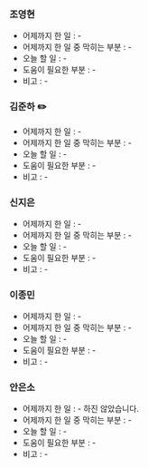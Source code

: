 ### 조영현 
* 어제까지 한 일 : -
* 어제까지 한 일 중 막히는 부분 : -  
* 오늘 할 일 : -  
* 도움이 필요한 부분 : -  
* 비고 : - 


### 김준하 ✏️
* 어제까지 한 일 : - 
* 어제까지 한 일 중 막히는 부분 : -  
* 오늘 할 일 : - 
* 도움이 필요한 부분 : -  
* 비고 : - 


### 신지은
* 어제까지 한 일 : - 
* 어제까지 한 일 중 막히는 부분 : -  
* 오늘 할 일 : - 
* 도움이 필요한 부분 : -  
* 비고 : - 
  

### 이종민 
* 어제까지 한 일 : -  
* 어제까지 한 일 중 막히는 부분 : -  
* 오늘 할 일 : - 
* 도움이 필요한 부분 : -  
* 비고 : - 


### 안은소
* 어제까지 한 일 : - 하진 않았습니다.
* 어제까지 한 일 중 막히는 부분 : -  
* 오늘 할 일 : - 
* 도움이 필요한 부분 : -  
* 비고 : - 
  
